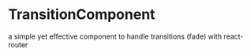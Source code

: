 # TransitionComponent
a simple yet effective component to handle transitions (fade) with react-router
